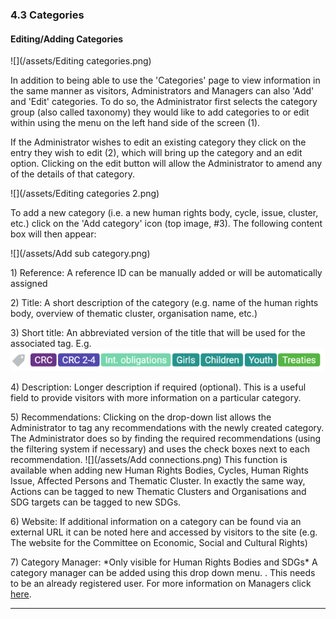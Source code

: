 ### 4.3 Categories

#### Editing/Adding Categories

![](/assets/Editing categories.png)

In addition to being able to use the 'Categories' page to view information in the same manner as visitors, Administrators and Managers can also 'Add' and 'Edit' categories. To do so, the Administrator first selects the category group \(also called taxonomy\) they would like to add categories to or edit within using the menu on the left hand side of the screen \(1\).

If the Administrator wishes to edit an existing category they click on the entry they wish to edit \(2\), which will bring up the category and an edit option. Clicking on the edit button will allow the Administrator to amend any of the details of that category.

![](/assets/Editing categories 2.png)

To add a new category \(i.e. a new human rights body, cycle, issue, cluster, etc.\)  click on the 'Add category' icon \(top image, \#3\). The following content box will then appear:

![](/assets/Add sub category.png)

1\) Reference: A reference ID can be manually added or will be automatically assigned

2\) Title: A short description of the category \(e.g. name of the human rights body, overview of thematic cluster, organisation name, etc.\)

3\) Short title: An abbreviated version of the title that will be used for the associated tag. E.g. ![](/assets/Tags.png)

4\) Description: Longer description if required \(optional\). This is a useful field to provide visitors with more information on a particular category.

5\) Recommendations: Clicking on the drop-down list allows the Administrator to tag any recommendations with the newly created category. The Administrator does so by finding the required recommendations \(using the filtering system if necessary\) and uses the check boxes next to each recommendation. ![](/assets/Add connections.png)
This function is available when adding new Human Rights Bodies, Cycles, Human Rights Issue, Affected Persons and Thematic Cluster. In exactly the same way, Actions can be tagged to new Thematic Clusters and Organisations and SDG targets can be tagged to new SDGs.

6\) Website: If additional information on a category can be found via an external URL it can be noted  here and accessed by visitors to the site \(e.g. The website for the Committee on Economic, Social and Cultural Rights\)

7\) Category Manager: \*Only visible for Human Rights Bodies and SDGs\* A category manager can be added using this drop down menu. . This needs to be an already registered user. For more information on Managers click [here](/members/user-roles.md).

---



